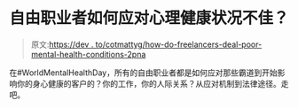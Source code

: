 # 自由职业者如何应对心理健康状况不佳？

> 原文:[https://dev . to/cotmattyg/how-do-freelancers-deal-poor-mental-health-conditions-2pna](https://dev.to/cotmattyg/how-do-freelancers-deal-with-poor-mental-health-conditions-2pna)

在#WorldMentalHealthDay，所有的自由职业者都是如何应对那些霸道到开始影响你的身心健康的客户的？你的工作，你的人际关系？从应对机制到法律途径。走吧。